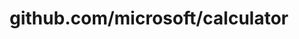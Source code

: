 ---
layout: post
title: github.com/microsoft/calculator
categories: link
tags: [انگلیسی, برنامه‌نویسی]
---